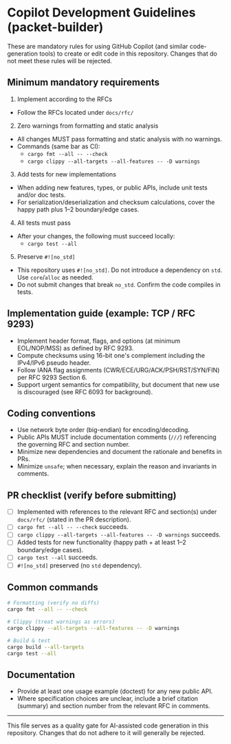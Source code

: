 # Copilot Development Guidelines (packet-builder)

These are mandatory rules for using GitHub Copilot (and similar code-generation tools) to create or edit code in this repository. Changes that do not meet these rules will be rejected.

## Minimum mandatory requirements

1) Implement according to the RFCs
- Follow the RFCs located under `docs/rfc/`

2) Zero warnings from formatting and static analysis
- All changes MUST pass formatting and static analysis with no warnings.
- Commands (same bar as CI):
  - `cargo fmt --all -- --check`
  - `cargo clippy --all-targets --all-features -- -D warnings`

3) Add tests for new implementations
- When adding new features, types, or public APIs, include unit tests and/or doc tests.
- For serialization/deserialization and checksum calculations, cover the happy path plus 1–2 boundary/edge cases.

4) All tests must pass
- After your changes, the following must succeed locally:
  - `cargo test --all`

5) Preserve `#![no_std]`
- This repository uses `#![no_std]`. Do not introduce a dependency on `std`. Use `core`/`alloc` as needed.
- Do not submit changes that break `no_std`. Confirm the code compiles in tests.

## Implementation guide (example: TCP / RFC 9293)
- Implement header format, flags, and options (at minimum EOL/NOP/MSS) as defined by RFC 9293.
- Compute checksums using 16-bit one's complement including the IPv4/IPv6 pseudo header.
- Follow IANA flag assignments (CWR/ECE/URG/ACK/PSH/RST/SYN/FIN) per RFC 9293 Section 6.
- Support urgent semantics for compatibility, but document that new use is discouraged (see RFC 6093 for background).

## Coding conventions
- Use network byte order (big-endian) for encoding/decoding.
- Public APIs MUST include documentation comments (`///`) referencing the governing RFC and section number.
- Minimize new dependencies and document the rationale and benefits in PRs.
- Minimize `unsafe`; when necessary, explain the reason and invariants in comments.

## PR checklist (verify before submitting)
- [ ] Implemented with references to the relevant RFC and section(s) under `docs/rfc/` (stated in the PR description).
- [ ] `cargo fmt --all -- --check` succeeds.
- [ ] `cargo clippy --all-targets --all-features -- -D warnings` succeeds.
- [ ] Added tests for new functionality (happy path + at least 1–2 boundary/edge cases).
- [ ] `cargo test --all` succeeds.
- [ ] `#![no_std]` preserved (no `std` dependency).

## Common commands
```bash
# Formatting (verify no diffs)
cargo fmt --all -- --check

# Clippy (treat warnings as errors)
cargo clippy --all-targets --all-features -- -D warnings

# Build & test
cargo build --all-targets
cargo test --all
```

## Documentation
- Provide at least one usage example (doctest) for any new public API.
- Where specification choices are unclear, include a brief citation (summary) and section number from the relevant RFC in comments.

---
This file serves as a quality gate for AI-assisted code generation in this repository. Changes that do not adhere to it will generally be rejected.